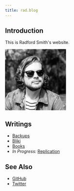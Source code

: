 ```yaml
---
title: rad.blog
---
```


## Introduction

This is Radford Smith's website.

<img src="pic.jpg" width="200">

## Writings

- [Backups](backups)
- [Bliki](bliki)
- [Books](books)
- <em>In Progress:</em> [Replication](replication)

## See Also

- [GitHub](https://github.com/rads)
- [Twitter](https://twitter.com/radfordsmith)
